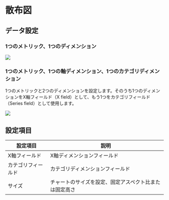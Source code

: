 # 散布図

## データ設定

### 1つのメトリック、1つのディメンション

![](https://static-docs.nocobase.com/202410101138172.png)

### 1つのメトリック、1つの軸ディメンション、1つのカテゴリディメンション

1つのメトリックと2つのディメンションを設定します。そのうち1つのディメンションをX軸フィールド（X field）として、もう1つをカテゴリフィールド（Series field）として使用します。

![](https://static-docs.nocobase.com/202410101137837.png)

## 設定項目

| 設定項目   | 説明                                   |
| -------- | -------------------------------------- |
| X軸フィールド | X軸ディメンションフィールド                           |
| カテゴリフィールド | カテゴリディメンションフィールド                           |
| サイズ     | チャートのサイズを設定、固定アスペクト比または固定高さ |
